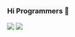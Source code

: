 ### Hi Programmers 👋

<a href="https://github.com/saeedr22">
<img align="center" src="https://github-readme-stats.vercel.app/api?username=saeedr22&show_icons=true&count_private=true&include_all_commits=true" /></a>

<a href="https://github.com/saeedr22">
<img align="center" src="https://github-readme-stats.vercel.app/api/top-langs/?username=saeedr22" />
</a>

